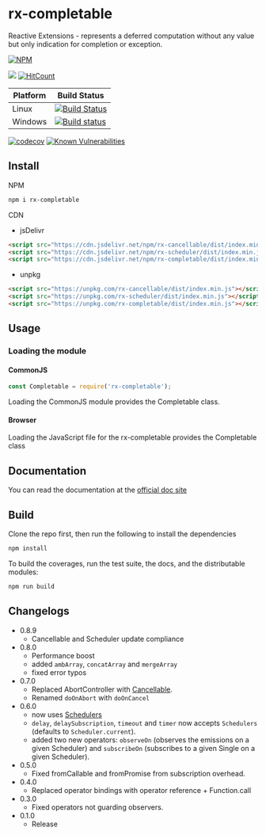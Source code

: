 # rx-completable

Reactive Extensions - represents a deferred computation without any value but only indication for completion or exception. 

[![NPM](https://nodei.co/npm/rx-completable.png)](https://nodei.co/npm/rx-completable/)

[![](https://data.jsdelivr.com/v1/package/npm/rx-completable/badge)](https://www.jsdelivr.com/package/npm/rx-completable)
[![HitCount](http://hits.dwyl.io/lxsmnsyc/rx-completable.svg)](http://hits.dwyl.io/lxsmnsyc/rx-completable)

| Platform | Build Status |
| --- | --- |
| Linux | [![Build Status](https://travis-ci.org/LXSMNSYC/rx-completable.svg?branch=master)](https://travis-ci.org/LXSMNSYC/rx-completable) |
| Windows | [![Build status](https://ci.appveyor.com/api/projects/status/mkjwe462uk80axx4?svg=true)](https://ci.appveyor.com/project/LXSMNSYC/rx-completable) |


[![codecov](https://codecov.io/gh/LXSMNSYC/rx-completable/branch/master/graph/badge.svg)](https://codecov.io/gh/LXSMNSYC/rx-completable)
[![Known Vulnerabilities](https://snyk.io/test/github/LXSMNSYC/rx-completable/badge.svg?targetFile=package.json)](https://snyk.io/test/github/LXSMNSYC/rx-completable?targetFile=package.json)

## Install

NPM

```bash
npm i rx-completable
```

CDN

* jsDelivr
```html
<script src="https://cdn.jsdelivr.net/npm/rx-cancellable/dist/index.min.js"></script>
<script src="https://cdn.jsdelivr.net/npm/rx-scheduler/dist/index.min.js"></script>
<script src="https://cdn.jsdelivr.net/npm/rx-completable/dist/index.min.js"></script>
```

* unpkg
```html
<script src="https://unpkg.com/rx-cancellable/dist/index.min.js"></script>
<script src="https://unpkg.com/rx-scheduler/dist/index.min.js"></script>
<script src="https://unpkg.com/rx-completable/dist/index.min.js"></script>
```

## Usage

### Loading the module

#### CommonJS

```js
const Completable = require('rx-completable');
```

Loading the CommonJS module provides the Completable class.

#### Browser

Loading the JavaScript file for the rx-completable provides the Completable class

## Documentation

You can read the documentation at the [official doc site](https://lxsmnsyc.github.io/rx-completable/)

## Build

Clone the repo first, then run the following to install the dependencies

```bash
npm install
```

To build the coverages, run the test suite, the docs, and the distributable modules:

```bash
npm run build
```

## Changelogs
* 0.8.9
  - Cancellable and Scheduler update compliance
* 0.8.0
  - Performance boost
  - added `ambArray`, `concatArray` and `mergeArray`
  - fixed error typos
* 0.7.0
  - Replaced AbortController with [Cancellable](https://lxsmnsyc.github.io/rx-cancellable/).
  - Renamed `doOnAbort` with `doOnCancel`
* 0.6.0
  - now uses [Schedulers](https://github.com/LXSMNSYC/rx-scheduler)
  - `delay`, `delaySubscription`, `timeout` and `timer` now accepts `Schedulers` (defaults to `Scheduler.current`).
  - added two new operators: `observeOn` (observes the emissions on a given Scheduler) and `subscribeOn` (subscribes to a given Single on a given Scheduler).
* 0.5.0
  - Fixed fromCallable and fromPromise from subscription overhead.
* 0.4.0
  - Replaced operator bindings with operator reference + Function.call
* 0.3.0
  * Fixed operators not guarding observers.
* 0.1.0
  * Release